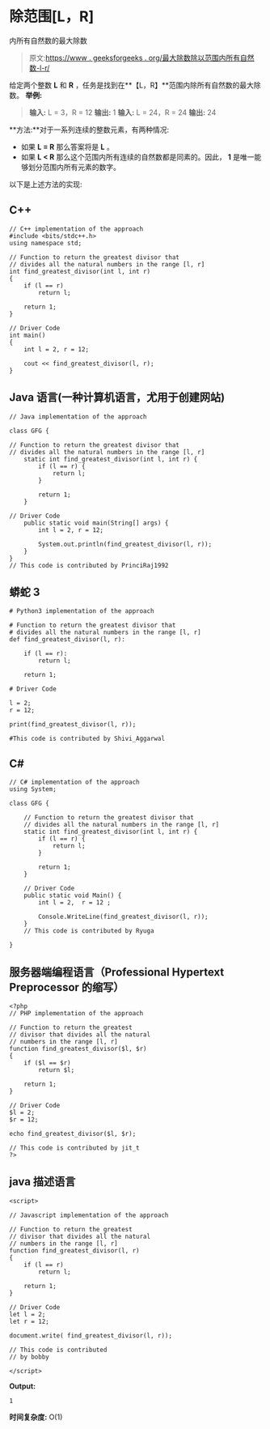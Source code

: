 # 除范围[L，R]

内所有自然数的最大除数

> 原文:[https://www . geeksforgeeks . org/最大除数除以范围内所有自然数-l-r/](https://www.geeksforgeeks.org/greatest-divisor-which-divides-all-natural-number-in-range-l-r/)

给定两个整数 **L** 和 **R** ，任务是找到在**【L，R】**范围内除所有自然数的最大除数。
**举例:**

> **输入:** L = 3，R = 12
> **输出:** 1
> **输入:** L = 24，R = 24
> **输出:** 24

**方法:**对于一系列连续的整数元素，有两种情况:

*   如果 **L = R** 那么答案将是 **L** 。
*   如果 **L < R** 那么这个范围内所有连续的自然数都是同素的。因此， **1** 是唯一能够划分范围内所有元素的数字。

以下是上述方法的实现:

## C++

```
// C++ implementation of the approach
#include <bits/stdc++.h>
using namespace std;

// Function to return the greatest divisor that
// divides all the natural numbers in the range [l, r]
int find_greatest_divisor(int l, int r)
{
    if (l == r)
        return l;

    return 1;
}

// Driver Code
int main()
{
    int l = 2, r = 12;

    cout << find_greatest_divisor(l, r);
}
```

## Java 语言(一种计算机语言，尤用于创建网站)

```
// Java implementation of the approach

class GFG {

// Function to return the greatest divisor that
// divides all the natural numbers in the range [l, r]
    static int find_greatest_divisor(int l, int r) {
        if (l == r) {
            return l;
        }

        return 1;
    }

// Driver Code
    public static void main(String[] args) {
        int l = 2, r = 12;

        System.out.println(find_greatest_divisor(l, r));
    }
}
// This code is contributed by PrinciRaj1992
```

## 蟒蛇 3

```
# Python3 implementation of the approach

# Function to return the greatest divisor that
# divides all the natural numbers in the range [l, r]
def find_greatest_divisor(l, r):

    if (l == r):
        return l;

    return 1;

# Driver Code

l = 2;
r = 12;

print(find_greatest_divisor(l, r));

#This code is contributed by Shivi_Aggarwal
```

## C#

```
// C# implementation of the approach
using System;

class GFG {

    // Function to return the greatest divisor that
    // divides all the natural numbers in the range [l, r]
    static int find_greatest_divisor(int l, int r) {
        if (l == r) {
            return l;
        }

        return 1;
    }

    // Driver Code
    public static void Main() {
        int l = 2,  r = 12 ;

        Console.WriteLine(find_greatest_divisor(l, r));
    }
    // This code is contributed by Ryuga

}
```

## 服务器端编程语言（Professional Hypertext Preprocessor 的缩写）

```
<?php
// PHP implementation of the approach

// Function to return the greatest
// divisor that divides all the natural
// numbers in the range [l, r]
function find_greatest_divisor($l, $r)
{
    if ($l == $r)
        return $l;

    return 1;
}

// Driver Code
$l = 2;
$r = 12;

echo find_greatest_divisor($l, $r);

// This code is contributed by jit_t
?>
```

## java 描述语言

```
<script>

// Javascript implementation of the approach

// Function to return the greatest
// divisor that divides all the natural
// numbers in the range [l, r]
function find_greatest_divisor(l, r)
{
    if (l == r)
        return l;

    return 1;
}

// Driver Code
let l = 2;
let r = 12;

document.write( find_greatest_divisor(l, r));

// This code is contributed
// by bobby

</script>
```

**Output:** 

```
1
```

**时间复杂度:** O(1)